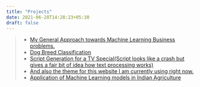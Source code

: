 ```yaml
---
title: "Projects"
date: 2021-06-28T14:28:23+05:30
draft: false
---
```


>* [My General Approach towards Machine Learning Business problems.](https://github.com/PRPRIESLER/Approach_Towards_Machine_Learning_Problems)
>* [Dog Breed Classification](https://github.com/PRPRIESLER/Dog_Breed_Classification)
>* [Script Generation for a TV Special(Script looks like a crash but gives a fair bit of idea how text processing works)](https://github.com/PRPRIESLER/TV_Script_Generation)
>* [And also the theme for this website I am currently using right now.](https://github.com/PRPRIESLER/pinaki.github.io)
>* [Application of Machine Learning models in Indian Agriculture](https://github.com/PRPRIESLER/ML_Agri)